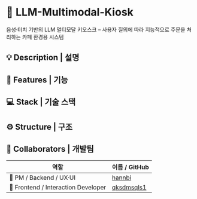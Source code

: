 #  🤖 LLM-Multimodal-Kiosk
음성·터치 기반의 LLM 멀티모달 키오스크 
– 사용자 질의에 따라 지능적으로 주문을 처리하는 카페 환경용 시스템

## 💡 Description | 설명

## 📱 Features | 기능

## 💻 Stack | 기술 스택

## ⚙️ Structure | 구조

## 👥 Collaborators | 개발팀
| 역할 | 이름 / GitHub | 
|------|----------------|
| 🧩 PM / Backend / UX·UI | [hannbi](https://github.com/hannbi) |
| 🎨 Frontend / Interaction Developer | [qksdmsqls1](https://github.com/qksdmsqls1) | 

